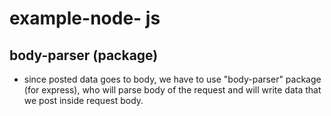 # example-node- js

## body-parser (package)
* since posted data goes to body, we have to use "body-parser" package (for express), who will parse body of the request and will write data that we post inside request body.
